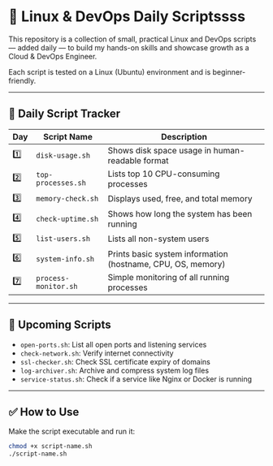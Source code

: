 # 🐧 Linux & DevOps Daily Scriptssss

This repository is a collection of small, practical Linux and DevOps scripts — added daily — to build my hands-on skills and showcase growth as a Cloud & DevOps Engineer.

Each script is tested on a Linux (Ubuntu) environment and is beginner-friendly.

---

## 📅 Daily Script Tracker

| Day | Script Name | Description |
|-----|-------------|-------------|
| 1️⃣  | `disk-usage.sh` | Shows disk space usage in human-readable format |
| 2️⃣  | `top-processes.sh` | Lists top 10 CPU-consuming processes |
| 3️⃣  | `memory-check.sh` | Displays used, free, and total memory |
| 4️⃣  | `check-uptime.sh` | Shows how long the system has been running |
| 5️⃣  | `list-users.sh` | Lists all non-system users |
| 6️⃣  | `system-info.sh` | Prints basic system information (hostname, CPU, OS, memory) |
| 7️⃣  | `process-monitor.sh` | Simple monitoring of all running processes |

---

## 🔁 Upcoming Scripts

- `open-ports.sh`: List all open ports and listening services
- `check-network.sh`: Verify internet connectivity
- `ssl-checker.sh`: Check SSL certificate expiry of domains
- `log-archiver.sh`: Archive and compress system log files
- `service-status.sh`: Check if a service like Nginx or Docker is running

---

## ✅ How to Use

Make the script executable and run it:

```bash
chmod +x script-name.sh
./script-name.sh
